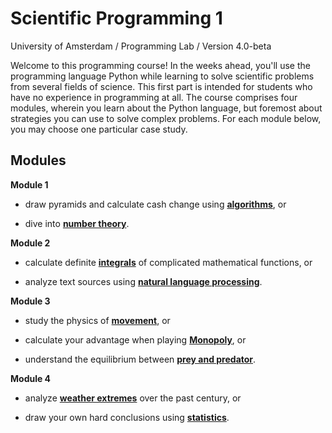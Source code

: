 # Scientific Programming 1

University of Amsterdam / Programming Lab / Version 4.0-beta

Welcome to this programming course! In the weeks ahead, you'll use the programming language Python while learning to solve scientific problems from several fields of science. This first part is intended for students who have no experience in programming at all. The course comprises four modules, wherein you learn about the Python language, but foremost about strategies you can use to solve complex problems. For each module below, you may choose one particular case study.

## Modules

**Module 1**

- draw pyramids and calculate cash change using [<strong>algorithms</strong>](/algoritmen), or

- dive into [<strong>number theory</strong>](/getaltheorie).

**Module 2**

- calculate definite [<strong>integrals</strong>](/integreren) of complicated mathematical functions, or

- analyze text sources using [<strong>natural language processing</strong>](/nlp).

**Module 3**

- study the physics of [<strong>movement</strong>](/beweging), or

- calculate your advantage when playing [<strong>Monopoly</strong>](/monopoly), or

- understand the equilibrium between [<strong>prey and predator</strong>](/prooi-predator/inhoud).

**Module 4**

- analyze  [<strong>weather extremes</strong>](/big-data) over the past century, or

- draw your own hard conclusions using [<strong>statistics</strong>](/statistiek/inhoud).
